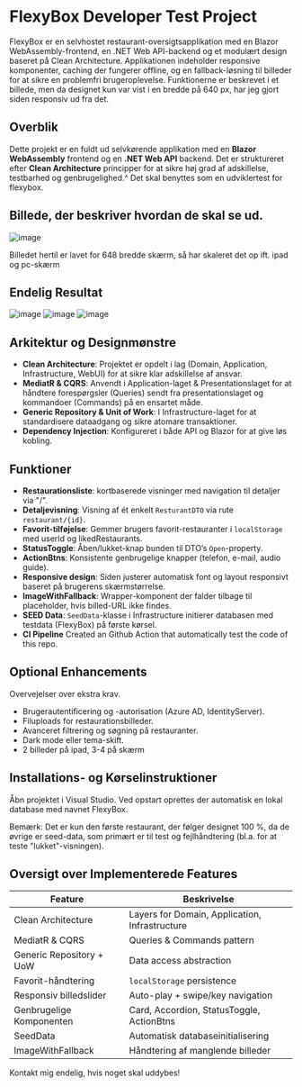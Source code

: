 # FlexyBox Developer Test Project

FlexyBox er en selvhostet restaurant-oversigtsapplikation med en Blazor WebAssembly-frontend, en .NET Web API-backend og et modulært design baseret på Clean Architecture. Applikationen indeholder responsive komponenter, caching der fungerer offline, og en fallback-løsning til billeder for at sikre en problemfri brugeroplevelse. Funktionerne er beskrevet i et billede, men da designet kun var vist i en bredde på 640 px, har jeg gjort siden responsiv ud fra det.

## Overblik

Dette projekt er en fuldt ud selvkørende applikation med en **Blazor WebAssembly** frontend og en **.NET Web API** backend. Det er struktureret efter **Clean Architecture** principper for at sikre høj grad af adskillelse, testbarhed og genbrugelighed.^
Det skal benyttes som en udviklertest for flexybox.


## Billede, der beskriver hvordan de skal se ud.
![image](https://github.com/user-attachments/assets/815f39d5-4491-483a-9d60-6bc944bb6ee8)

Billedet hertil er lavet for 648 bredde skærm, så har skaleret det op ift. ipad og pc-skærm

## Endelig Resultat
![image](https://github.com/user-attachments/assets/a22fbd20-bad7-402a-86f2-755e80aea0e1)
![image](https://github.com/user-attachments/assets/ee01c9f7-70c7-452e-939e-5823bb96e877)
![image](https://github.com/user-attachments/assets/e39941e5-05b1-4428-83c4-15717d4d27f7)


## Arkitektur og Designmønstre

* **Clean Architecture**: Projektet er opdelt i lag (Domain, Application, Infrastructure, WebUI) for at sikre klar adskillelse af ansvar.
* **MediatR & CQRS**: Anvendt i Application-laget & Presentationslaget for at håndtere forespørgsler (Queries) sendt fra presentationslaget og kommandoer (Commands) på en ensartet måde.
* **Generic Repository & Unit of Work**: I Infrastructure-laget for at standardisere dataadgang og sikre atomare transaktioner.
* **Dependency Injection**: Konfigureret i både API og Blazor for at give løs kobling.

## Funktioner

* **Restaurationsliste**: kortbaserede visninger med navigation til detaljer via "/".
* **Detaljevisning**: Visning af ét enkelt `ResturantDTO` via rute `restaurant/{id}`.
* **Favorit-tilføjelse**: Gemmer brugers favorit-restauranter i `localStorage` med userId og likedRestaurants.
* **StatusToggle**: Åben/lukket-knap bunden til DTO’s `Open`-property.
* **ActionBtns**: Konsistente genbrugelige knapper (telefon, e-mail, audio guide).
* **Responsive design**: Siden justerer automatisk font og layout responsivt baseret på brugerens skærmstørrelse.
* **ImageWithFallback**: Wrapper-komponent der falder tilbage til placeholder, hvis billed-URL ikke findes.
* **SEED Data**: `SeedData`-klasse i Infrastructure initierer databasen med testdata (FlexyBox) på første kørsel.
* **CI Pipeline** Created an Github Action that automatically test the code of this repo.

## Optional Enhancements

Overvejelser over ekstra krav.

* Brugerautentificering og -autorisation (Azure AD, IdentityServer).
* Filuploads for restaurationsbilleder.
* Avanceret filtrering og søgning på restauranter.
* Dark mode eller tema-skift.
* 2 billeder på ipad, 3-4 på skærm 

## Installations- og Kørselinstruktioner

Åbn projektet i Visual Studio. Ved opstart oprettes der automatisk en lokal database med navnet FlexyBox.

Bemærk: Det er kun den første restaurant, der følger designet 100 %, da de øvrige er seed-data, som primært er til test og fejlhåndtering (bl.a. for at teste "lukket"-visningen).


## Oversigt over Implementerede Features

| Feature                  | Beskrivelse                                    |
| ------------------------ | ---------------------------------------------- |
| Clean Architecture       | Layers for Domain, Application, Infrastructure |
| MediatR & CQRS           | Queries & Commands pattern                     |
| Generic Repository + UoW | Data access abstraction                        |
| Favorit-håndtering       | `localStorage` persistence                     |
| Responsiv billedslider   | Auto-play + swipe/key navigation               |
| Genbrugelige Komponenten | Card, Accordion, StatusToggle, ActionBtns      |
| SeedData                 | Automatisk databaseinitialisering              |
| ImageWithFallback        | Håndtering af manglende billeder               |


Kontakt mig endelig, hvis noget skal uddybes!
